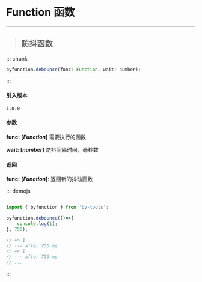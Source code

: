 # Function 函数
----

> ## 防抖函数

::: chunk
``` js
byfunction.debounce(func: Function, wait: number);
```
:::


#### 引入版本

 `1.0.0`

#### 参数

**func:** **[_Function_]** 需要执行的函数

**wait:** **[_number_]** 防抖间隔时间，毫秒数

#### 返回

**func:** **[_Function_]**: 返回新的抖动函数

::: demojs
``` js

import { byfunction } from 'by-tools';

byfunction.debounce(()=>{
    console.log(1);
}, 750);

// => 1
// --- after 750 ms
// => 1
// --- after 750 ms
// ...
```
:::
